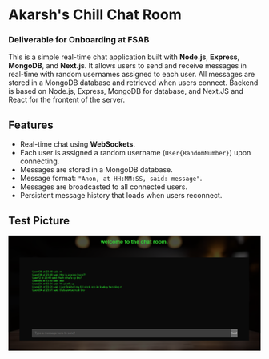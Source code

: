 # Akarsh's Chill Chat Room
### Deliverable for Onboarding at FSAB

This is a simple real-time chat application built with **Node.js**, **Express**, **MongoDB**, and **Next.js**. It allows users to send and receive messages in real-time with random usernames assigned to each user. All messages are stored in a MongoDB database and retrieved when users connect. Backend is based on Node.js, Express, MongoDB for database, and Next.JS and React for
the frontent of the server.

## Features

- Real-time chat using **WebSockets**.
- Each user is assigned a random username (`User{RandomNumber}`) upon connecting.
- Messages are stored in a MongoDB database.
- Message format: `"Anon, at HH:MM:SS, said: message"`.
- Messages are broadcasted to all connected users.
- Persistent message history that loads when users reconnect.

## Test Picture
![image](chat-app\app\images\test.png)
